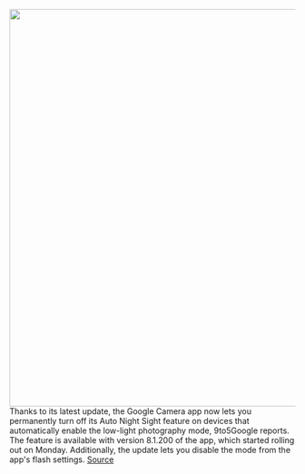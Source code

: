 <img src='https://cdn.vox-cdn.com/thumbor/NfT1AF6_z8-nSSIElho9XOoWp4k=/0x0:2040x1360/1200x800/filters:focal(857x517:1183x843)/cdn.vox-cdn.com/uploads/chorus_image/image/68732556/akrales_201012_4137_0073.0.0.jpg' width='700px' /><br/>
Thanks to its latest update, the Google Camera app now lets you permanently turn off its Auto Night Sight feature on devices that automatically enable the low-light photography mode, 9to5Google reports. The feature is available with version 8.1.200 of the app, which started rolling out on Monday. Additionally, the update lets you disable the mode from the app's flash settings.
<a href='https://www.theverge.com/2021/1/28/22253890/google-pixel-4a-5g-5-auto-night-sight-disable'> Source <a/>